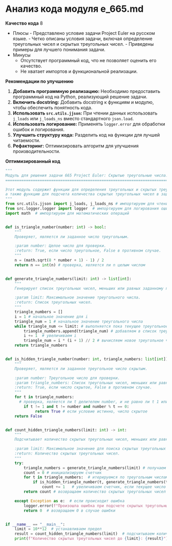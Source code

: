 # Анализ кода модуля e_665.md

**Качество кода**
8
 -  Плюсы
        -  Представлено условие задачи Project Euler на русском языке.
        -  Четко описаны условия задачи, включая определение треугольных чисел и скрытых треугольных чисел.
        -  Приведены примеры для лучшего понимания задачи.
 -  Минусы
    - Отсутствует программный код, что не позволяет оценить его качество.
    - Не хватает импортов и функциональной реализации.

**Рекомендации по улучшению**

1.  **Добавить программную реализацию:** Необходимо предоставить программный код на Python, реализующий решение задачи.
2.  **Включить docstring:** Добавить docstring к функциям и модулю, чтобы обеспечить понятность кода.
3.  **Использовать `src.utils.jjson`:** При чтении данных использовать `j_loads` или `j_loads_ns` вместо стандартного `json.load`.
4.  **Использовать логирование:** Применять `logger.error` для обработки ошибок и логирования.
5.  **Улучшить структуру кода:** Разделить код на функции для лучшей читаемости.
6.  **Рефакторинг:** Оптимизировать алгоритм для улучшения производительности.

**Оптимизированный код**

```python
"""
Модуль для решения задачи 665 Project Euler: Скрытые треугольные числа.
=========================================================================

Этот модуль содержит функции для определения треугольных и скрытых треугольных чисел,
а также функцию для подсчета количества скрытых треугольных чисел в заданном диапазоне.
"""
from src.utils.jjson import j_loads, j_loads_ns # импортируем для чтения json файлов
from src.logger.logger import logger  # импортируем для логирования ошибок
import math  # импортируем для математических операций


def is_triangle_number(number: int) -> bool:
    """
    Проверяет, является ли заданное число треугольным.

    :param number: Целое число для проверки.
    :return: True, если число треугольное, False в противном случае.
    """
    n = (math.sqrt(8 * number + 1) - 1) / 2
    return n == int(n) # проверка, является ли n целым числом


def generate_triangle_numbers(limit: int) -> list[int]:
    """
    Генерирует список треугольных чисел, меньших или равных заданному пределу.

    :param limit: Максимальное значение треугольного числа.
    :return: Список треугольных чисел.
    """
    triangle_numbers = []
    i = 1 # начальное значение для i
    triangle_num = 1 # начальное значение треугольного числа
    while triangle_num <= limit: # выполняется пока текущее треугольное число меньше заданного предела
        triangle_numbers.append(triangle_num) # добавляем в список треугольных чисел
        i += 1  # увеличиваем i
        triangle_num = i * (i + 1) // 2 # вычисляем новое треугольное число
    return triangle_numbers


def is_hidden_triangle_number(number: int, triangle_numbers: list[int]) -> bool:
    """
    Проверяет, является ли заданное треугольное число скрытым.

    :param number: Треугольное число для проверки.
    :param triangle_numbers: Список треугольных чисел, меньших или равных числу.
    :return: True, если число скрытое, False в противном случае.
    """
    for t in triangle_numbers:
      # проверка, является ли t делителем number, и не равно ли t 1 или самому number
        if t != 1 and t != number and number % t == 0:
             return True # если условие истинно, число скрытое
    return False


def count_hidden_triangle_numbers(limit: int) -> int:
    """
    Подсчитывает количество скрытых треугольных чисел, меньших или равных заданному пределу.

    :param limit: Максимальное значение для поиска скрытых треугольных чисел.
    :return: Количество скрытых треугольных чисел.
    """
    try:
        triangle_numbers = generate_triangle_numbers(limit) # получаем список треугольных чисел
        count = 0 # инициализируем счетчик
        for t in triangle_numbers:  # итерируемся по треугольным числам
            if is_hidden_triangle_number(t, generate_triangle_numbers(t)): # проверяем, является ли текущее число скрытым
                count += 1   # увеличиваем счетчик, если текущее число скрытое
        return count # возвращаем количество скрытых треугольных чисел

    except Exception as e:  # если происходит ошибка
        logger.error(f"Произошла ошибка при подсчете скрытых треугольных чисел: {e}") # логируем ошибку
        return 0  # возвращаем 0 в случае ошибки


if __name__ == "__main__":
    limit = 10**12  # устанавливаем предел
    result = count_hidden_triangle_numbers(limit)  # подсчитываем количество скрытых треугольных чисел до предела
    print(f"Количество скрытых треугольных чисел до {limit}: {result}") # выводим результат
```
